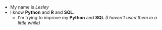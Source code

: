 - My name is *Lesley*
- I know **Python** and **R** and **SQL**. 
  - I'm trying to improve my **Python** and **SQL** *(I haven't used them in a little while)*
